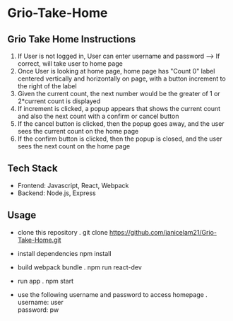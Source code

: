 # Grio-Take-Home


## Grio Take Home Instructions
1. If User is not logged in, User can enter username and password --> If correct, will take user to home page
2. Once User is looking at home page, home page has "Count 0" label centered vertically and horizontally on page, with a button increment to the right of the label
3. Given the current count, the next number would be the greater of 1 or 2*current count is displayed
4. If increment is clicked, a popup appears that shows the current count and also the next count with a confirm or cancel button
5. If the cancel button is clicked, then the popup goes away, and the user sees the current count on the home page
6. If the confirm button is clicked, then the popup is closed, and the user sees the next count on the home page


## Tech Stack
* Frontend: Javascript, React, Webpack
* Backend: Node.js, Express


## Usage
* clone this repository . 
git clone https://github.com/janicelam21/Grio-Take-Home.git

* install dependencies
npm install 

* build webpack bundle . 
npm run react-dev

* run app . 
npm start

* use the following username and password to access homepage . 
username: user  
password: pw  
